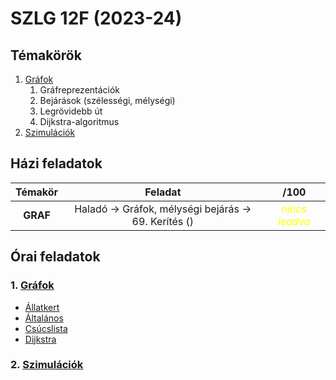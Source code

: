 # SZLG 12F (2023-24)

## Témakörök
1. [Gráfok](1_grafok)
    1. Gráfreprezentációk
    2. Bejárások (szélességi, mélységi)
    3. Legrövidebb út
    4. Dijkstra-algoritmus
2. [Szimulációk](2_szimulaciok)


## Házi feladatok
| Témakör | Feladat | /100 |
| :---: | :---: | :---: |
| **GRAF** | Haladó -> Gráfok, mélységi bejárás -> 69. Kerítés () | <i style="color:yellow">nincs leadva</span> |


## Órai feladatok
### 1. [Gráfok](1_grafok)
- [Állatkert](1_grafok/grafok-allatkert/Program.cs)
- [Általános](1_grafok/grafok-altalanos/Program.cs)
- [Csúcslista](1_grafok/grafok-csucslista/Program.cs)
- [Dijkstra](1_grafok/grafok-dijkstra/Program.cs)

### 2. [Szimulációk](2_szimulaciok)